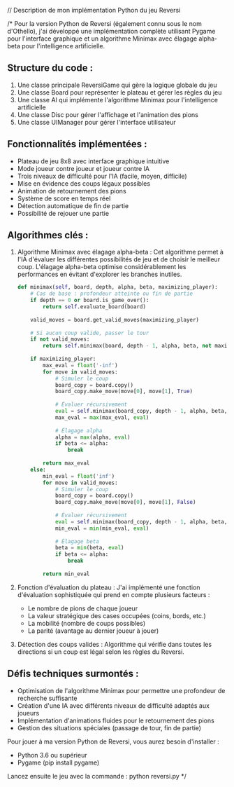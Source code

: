 // Description de mon implémentation Python du jeu Reversi

/*
Pour la version Python de Reversi (également connu sous le nom d'Othello), j'ai développé une 
implémentation complète utilisant Pygame pour l'interface graphique et un algorithme Minimax 
avec élagage alpha-beta pour l'intelligence artificielle.

Structure du code :
-----------------
1. Une classe principale ReversiGame qui gère la logique globale du jeu
2. Une classe Board pour représenter le plateau et gérer les règles du jeu
3. Une classe AI qui implémente l'algorithme Minimax pour l'intelligence artificielle
4. Une classe Disc pour gérer l'affichage et l'animation des pions
5. Une classe UIManager pour gérer l'interface utilisateur

Fonctionnalités implémentées :
---------------------------
- Plateau de jeu 8x8 avec interface graphique intuitive
- Mode joueur contre joueur et joueur contre IA
- Trois niveaux de difficulté pour l'IA (facile, moyen, difficile)
- Mise en évidence des coups légaux possibles
- Animation de retournement des pions
- Système de score en temps réel
- Détection automatique de fin de partie
- Possibilité de rejouer une partie

Algorithmes clés :
---------------
1. Algorithme Minimax avec élagage alpha-beta : Cet algorithme permet à l'IA d'évaluer les 
   différentes possibilités de jeu et de choisir le meilleur coup. L'élagage alpha-beta 
   optimise considérablement les performances en évitant d'explorer les branches inutiles.

   ```python
   def minimax(self, board, depth, alpha, beta, maximizing_player):
       # Cas de base : profondeur atteinte ou fin de partie
       if depth == 0 or board.is_game_over():
           return self.evaluate_board(board)
       
       valid_moves = board.get_valid_moves(maximizing_player)
       
       # Si aucun coup valide, passer le tour
       if not valid_moves:
           return self.minimax(board, depth - 1, alpha, beta, not maximizing_player)
       
       if maximizing_player:
           max_eval = float('-inf')
           for move in valid_moves:
               # Simuler le coup
               board_copy = board.copy()
               board_copy.make_move(move[0], move[1], True)
               
               # Évaluer récursivement
               eval = self.minimax(board_copy, depth - 1, alpha, beta, False)
               max_eval = max(max_eval, eval)
               
               # Élagage alpha
               alpha = max(alpha, eval)
               if beta <= alpha:
                   break
                   
           return max_eval
       else:
           min_eval = float('inf')
           for move in valid_moves:
               # Simuler le coup
               board_copy = board.copy()
               board_copy.make_move(move[0], move[1], False)
               
               # Évaluer récursivement
               eval = self.minimax(board_copy, depth - 1, alpha, beta, True)
               min_eval = min(min_eval, eval)
               
               # Élagage beta
               beta = min(beta, eval)
               if beta <= alpha:
                   break
                   
           return min_eval
   ```

2. Fonction d'évaluation du plateau : J'ai implémenté une fonction d'évaluation sophistiquée 
   qui prend en compte plusieurs facteurs :
   - Le nombre de pions de chaque joueur
   - La valeur stratégique des cases occupées (coins, bords, etc.)
   - La mobilité (nombre de coups possibles)
   - La parité (avantage au dernier joueur à jouer)

3. Détection des coups valides : Algorithme qui vérifie dans toutes les directions si un coup 
   est légal selon les règles du Reversi.

Défis techniques surmontés :
-------------------------
- Optimisation de l'algorithme Minimax pour permettre une profondeur de recherche suffisante
- Création d'une IA avec différents niveaux de difficulté adaptés aux joueurs
- Implémentation d'animations fluides pour le retournement des pions
- Gestion des situations spéciales (passage de tour, fin de partie)

Pour jouer à ma version Python de Reversi, vous aurez besoin d'installer :
- Python 3.6 ou supérieur
- Pygame (pip install pygame)

Lancez ensuite le jeu avec la commande : python reversi.py
*/
